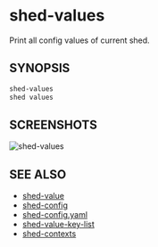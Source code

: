 # shed-values

Print all config values of current shed.

## SYNOPSIS

```bash
shed-values
shed values
```

## SCREENSHOTS

![shed-values](shed-values.gif "shed-values")

## SEE ALSO

- [shed-value](shed-value.md)
- [shed-config](shed-config.md)
- [shed-config.yaml](file-shed-config.yaml.md)
- [shed-value-key-list](shed-value-key-list.md)
- [shed-contexts](shed-contexts.md)
